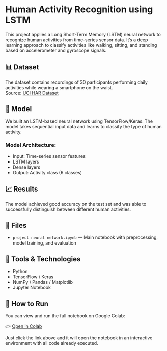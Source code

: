 # Human Activity Recognition using LSTM

This project applies a Long Short-Term Memory (LSTM) neural network to recognize human activities from time-series sensor data. It’s a deep learning approach to classify activities like walking, sitting, and standing based on accelerometer and gyroscope signals.

## 📊 Dataset
The dataset contains recordings of 30 participants performing daily activities while wearing a smartphone on the waist.  
Source: [UCI HAR Dataset](https://archive.ics.uci.edu/ml/datasets/human+activity+recognition+using+smartphones)

## 🧠 Model
We built an LSTM-based neural network using TensorFlow/Keras. The model takes sequential input data and learns to classify the type of human activity.

### Model Architecture:
- Input: Time-series sensor features
- LSTM layers
- Dense layers
- Output: Activity class (6 classes)

## 📈 Results
The model achieved good accuracy on the test set and was able to successfully distinguish between different human activities.

## 📂 Files
- `project neural network.ipynb` — Main notebook with preprocessing, model training, and evaluation

## 🚀 Tools & Technologies
- Python
- TensorFlow / Keras
- NumPy / Pandas / Matplotlib
- Jupyter Notebook

## 📌 How to Run
You can view and run the full notebook on Google Colab:

👉 [Open in Colab](https://colab.research.google.com/github/rowan122/Human-Activity-Recognition-LSTM/blob/main/project%20neural%20network.ipynb)

Just click the link above and it will open the notebook in an interactive environment with all code already executed.
